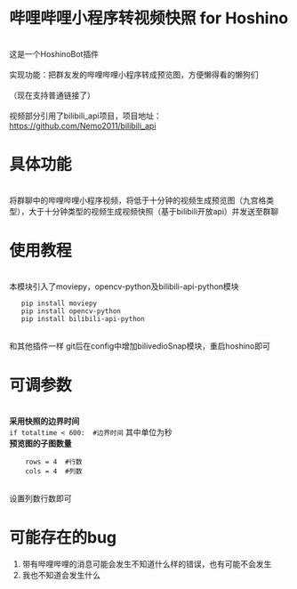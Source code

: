 # 哔哩哔哩小程序转视频快照 for Hoshino
<br>这是一个HoshinoBot插件</br>
<br>实现功能：把群友发的哔哩哔哩小程序转成预览图，方便懒得看的懒狗们</br>
<br>（现在支持普通链接了）</br>
<br>视频部分引用了bilibili_api项目，项目地址：<url>https://github.com/Nemo2011/bilibili_api</url></br>

# 具体功能
<br>将群聊中的哔哩哔哩小程序视频，将低于十分钟的视频生成预览图（九宫格类型），大于十分钟类型的视频生成视频快照（基于bilibili开放api）并发送至群聊</br>

# 使用教程
<br>本模块引入了moviepy，opencv-python及bilibili-api-python模块</br>
```
   pip install moviepy
   pip install opencv-python
   pip install bilibili-api-python
```
<br>和其他插件一样 git后在config中增加bilivedioSnap模块，重启hoshino即可</br>

# 可调参数
<br><b>采用快照的边界时间</b></br>
`if totaltime < 600:  #边界时间` 其中单位为秒
<br><b>预览图的子图数量</b></br>
```
    rows = 4  #行数
    cols = 4  #列数
```
<br>设置列数行数即可</br>

# 可能存在的bug
1. 带有哔哩哔哩的消息可能会发生不知道什么样的错误，也有可能不会发生
2. 我也不知道会发生什么
